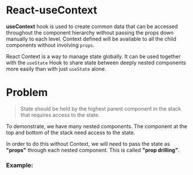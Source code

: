 # React-useContext
**useContext** hook is used to create common data that can be accessed throughout the component hierarchy without passing the props down manually to each level. Context defined will be available to all the child components without involving `props`.

React Context is a way to manage state globally. It can be used together with the `useState` Hook to share state between deeply nested components more easily than with just `useState` alone.

# Problem

> State should be held by the highest parent component in the stack that requires access to the state.

To demonstrate, we have many nested components. The component at the top and bottom of the stack need access to the state.

In order to do this without Context, we will need to pass the state as **"props"** through each nested component. This is called **"prop drilling"**.

### Example:
